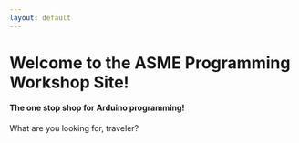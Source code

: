 ```yaml
---
layout: default
---
```


# [](#header-1)Welcome to the ASME Programming Workshop Site!
#### [](#header-4)The one stop shop for Arduino programming!

What are you looking for, traveler?

